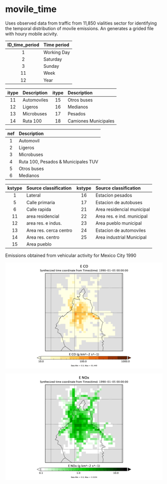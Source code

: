 # movile_time

Uses observed data from traffic from 11,850 vialities sector for identifying the temporal distribution of movile emissions. An generates a grided file with houry mobile acivity.

   |  ID_time_period | Time period |
   |:---:|:---   |
   |  1 | Working Day |
   |  2 | Saturday |
   |  3 | Sunday   |
   | 11 | Week     |
   | 12 | Year     |

   |  itype  | Description    | itype | Description |
   |:---:    |:---            |:---: |:---          |
   | 11     | Automoviles     |  15  | Otros buses  |
   | 12     | Ligeros         |  16  | Medianos    |
   | 13     | Microbuses      |  17  | Pesados     |
   | 14     | Ruta 100        |  18  | Camiones Municipales |
   
 |  nef    | Description |
 |:---:    |:---             |
 | 1   | Automovil    |
 | 2   | Ligeros   |
 | 3  |  Microbuses   |
 | 4  |  Ruta 100, Pesados & Municipales TUV   |
 | 5   | Otros buses   |
 | 6  |  Medianos   |
     
  | kstype | Source classification | kstype |  Source classification |
  |:---:   |:---                     |:---: |:--- |
  |1 | Lateral              |    16  | Estacion pesados             |
  |5 | Calle primaria       |    17  | Estacion de autobuses        |
  |6 | Calle rapida         |    21  | Area residencial municipal   |
  |11 | area residencial    |    22  | Area res. e ind. municipal   |
  |12 | area res. e indus.  |    23  | Area pueblo municipal        |
  |13 | Area res. cerca centro|  24  | Estacion de automoviles      |
  |14 | Area res. centro    |    25  | Area industrial Municipal    |
  |15 | Area pueblo         | | |

Emissions obtained from vehicular activity for Mexico City 1990

![CO emissions](/assets/images/COemis.gif "CO emissions")

![NO emissions](/assets/images/NOxemis.gif "NO emissions")
